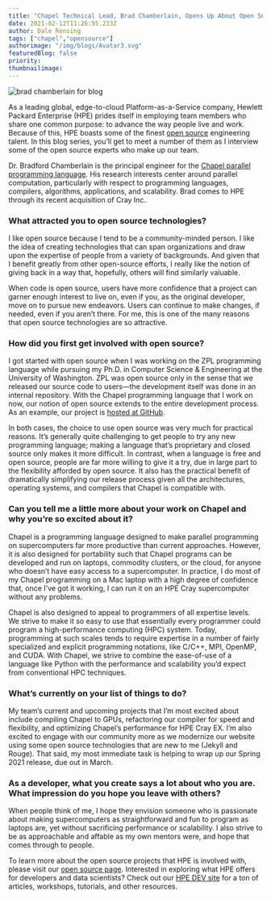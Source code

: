 ```yaml
---
title: "Chapel Technical Lead, Brad Chamberlain, Opens Up About Open Source"
date: 2021-02-12T11:26:55.233Z
author: Dale Rensing 
tags: ["chapel","opensource"]
authorimage: "/img/blogs/Avatar3.svg"
featuredBlog: false
priority:
thumbnailimage:
---
```

![brad chamberlain for blog](https://hpe-developer-portal.s3.amazonaws.com/uploads/media/2020/12/brad-chamberlain-for-blog-1613129198318.jpg)

As a leading global, edge-to-cloud Platform-as-a-Service company, Hewlett Packard Enterprise (HPE) prides itself in employing team members who share one common purpose: to advance the way people live and work. Because of this, HPE boasts some of the finest [open source](https://www.hpe.com/us/en/open-source.html) engineering talent. In this blog series, you’ll get to meet a number of them as I interview some of the open source experts who make up our team.
    
Dr. Bradford Chamberlain is the principal engineer for the [Chapel parallel programming language](https://chapel-lang.org/). His research interests center around parallel computation, particularly with respect to programming languages, compilers, algorithms, applications, and scalability. Brad comes to HPE through its recent acquisition of Cray Inc.

### What attracted you to open source technologies?

I like open source because I tend to be a community-minded person. I like the idea of creating technologies that can span organizations and draw upon the expertise of people from a variety of backgrounds. And given that I benefit greatly from other open-source efforts, I really like the notion of giving back in a way that, hopefully, others will find similarly valuable.
    
When code is open source, users have more confidence that a project can garner enough interest to live on, even if you, as the original developer, move on to pursue new endeavors. Users can continue to make changes, if needed, even if you aren’t there. For me, this is one of the many reasons that open source technologies are so attractive. 

### How did you first get involved with open source?

I got started with open source when I was working on the ZPL programming language while pursuing my Ph.D. in Computer Science & Engineering at the University of Washington. ZPL was open source only in the sense that we released our source code to users—the development itself was done in an internal repository.  With the Chapel programming language that I work on now, our notion of open source extends to the entire development process.  As an example, our project is [hosted at GitHub](https://github.com/chapel-lang/chapel).
    
In both cases, the choice to use open source was very much for practical reasons. It’s generally quite challenging to get people to try any new programming language; making a language that’s proprietary and closed source only makes it more difficult.  In contrast, when a language is free and open source, people are far more willing to give it a try, due in large part to the flexibility afforded by open source.  It also has the practical benefit of dramatically simplifying our release process given all the architectures, operating systems, and compilers that Chapel is compatible with.

### Can you tell me a little more about your work on Chapel and why you’re so excited about it?

Chapel is a programming language designed to make parallel programming on supercomputers far more productive than current approaches.  However, it is also designed for portability such that Chapel programs can be developed and run on laptops, commodity clusters, or the cloud, for anyone who doesn’t have easy access to a supercomputer.  In practice, I do most of my Chapel programming on a Mac laptop with a high degree of confidence that, once I’ve got it working, I can run it on an HPE Cray supercomputer without any problems.
    
Chapel is also designed to appeal to programmers of all expertise levels.  We strive to make it so easy to use that essentially every programmer could program a high-performance computing (HPC) system. Today, programming at such scales tends to require expertise in a number of fairly specialized and explicit programming notations, like C/C++, MPI, OpenMP, and CUDA. With Chapel, we strive to combine the ease-of-use of a language like Python with the performance and scalability you’d expect from conventional HPC techniques.

### What’s currently on your list of things to do? 

My team’s current and upcoming projects that I’m most excited about include compiling Chapel to GPUs, refactoring our compiler for speed and flexibility, and optimizing Chapel’s performance for HPE Cray EX. I’m also excited to engage with our community more as we modernize our website using some open source technologies that are new to me (Jekyll and Rouge).  That said, my most immediate task is helping to wrap up our Spring 2021 release, due out in March.

### As a developer, what you create says a lot about who you are. What impression do you hope you leave with others? 

When people think of me, I hope they envision someone who is passionate about making supercomputers as straightforward and fun to program as laptops are, yet without sacrificing performance or scalability.  I also strive to be as approachable and affable as my own mentors were, and hope that comes through to people.
    
To learn more about the open source projects that HPE is involved with, please visit our [open source page](https://www.hpe.com/us/en/open-source.html). Interested in exploring what HPE offers for developers and data scientists? Check out our [HPE DEV site](https://developer.hpe.com/) for a ton of articles, workshops, tutorials, and other resources.
